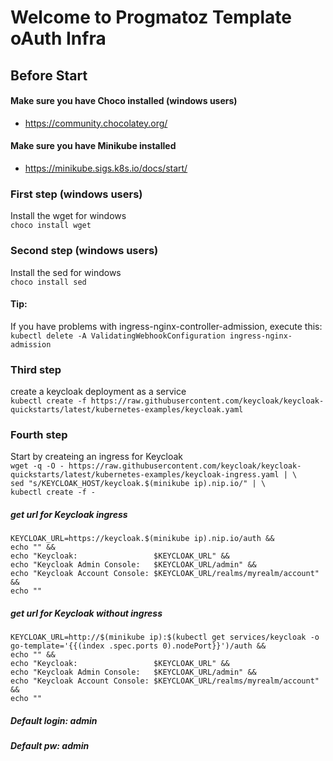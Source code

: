 # Welcome to Progmatoz Template oAuth Infra
## Before Start
#### Make sure you have Choco installed (windows users)
* https://community.chocolatey.org/
#### Make sure you have Minikube installed
* https://minikube.sigs.k8s.io/docs/start/

### First step (windows users)
Install the wget for windows </br>
```choco install wget ```

### Second step (windows users)
Install the sed for windows </br>
``` choco install sed ```

#### Tip:
If you have problems with ingress-nginx-controller-admission, execute this: </br>
``` kubectl delete -A ValidatingWebhookConfiguration ingress-nginx-admission ```

### Third step
create a keycloak deployment as a service </br>
```kubectl create -f https://raw.githubusercontent.com/keycloak/keycloak-quickstarts/latest/kubernetes-examples/keycloak.yaml```

### Fourth step
Start by createing an ingress for Keycloak </br>
``` wget -q -O - https://raw.githubusercontent.com/keycloak/keycloak-quickstarts/latest/kubernetes-examples/keycloak-ingress.yaml | \ ``` </br>
``` sed "s/KEYCLOAK_HOST/keycloak.$(minikube ip).nip.io/" | \ ``` </br>
``` kubectl create -f - ``` </br>

##### get url for Keycloak ingress </br>
``` KEYCLOAK_URL=https://keycloak.$(minikube ip).nip.io/auth && ``` </br>
``` echo "" && ``` </br>
``` echo "Keycloak:                 $KEYCLOAK_URL" && ``` </br>
``` echo "Keycloak Admin Console:   $KEYCLOAK_URL/admin" && ``` </br>
``` echo "Keycloak Account Console: $KEYCLOAK_URL/realms/myrealm/account" && ``` </br>
``` echo "" ```

##### get url for Keycloak without ingress 
```KEYCLOAK_URL=http://$(minikube ip):$(kubectl get services/keycloak -o go-template='{{(index .spec.ports 0).nodePort}}')/auth &&``` </br>
```echo "" &&``` </br>
```echo "Keycloak:                 $KEYCLOAK_URL" &&``` </br>
```echo "Keycloak Admin Console:   $KEYCLOAK_URL/admin" &&``` </br>
```echo "Keycloak Account Console: $KEYCLOAK_URL/realms/myrealm/account" &&``` </br>
```echo ""``` </br>

##### Default login: admin
##### Default pw: admin
